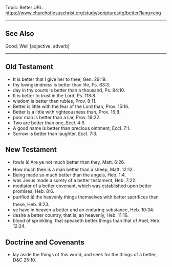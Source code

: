 Topic: Better
URL: https://www.churchofjesuschrist.org/study/scriptures/tg/better?lang=eng

---

## See Also

Good; Well [adjective, adverb]

---

## Old Testament

- It is better that I give her to thee, Gen. 29:19.
- thy lovingkindness is better than life, Ps. 63:3.
- day in thy courts is better than a thousand, Ps. 84:10.
- It is better to trust in the Lord, Ps. 118:8.
- wisdom is better than rubies, Prov. 8:11.
- Better is little with the fear of the Lord than, Prov. 15:16.
- Better is a little with righteousness than, Prov. 16:8.
- poor man is better than a liar, Prov. 19:22.
- Two are better than one, Eccl. 4:9.
- A good name is better than precious ointment, Eccl. 7:1.
- Sorrow is better than laughter, Eccl. 7:3.

## New Testament

- fowls â¦ Are ye not much better than they, Matt. 6:26.
- How much then is a man better than a sheep, Matt. 12:12.
- Being made so much better than the angels, Heb. 1:4.
- was Jesus made a surety of a better testament, Heb. 7:22.
- mediator of a better covenant, which was established upon better promises, Heb. 8:6.
- purified â¦ the heavenly things themselves with better sacrifices than these, Heb. 9:23.
- ye have in heaven a better and an enduring substance, Heb. 10:34.
- desire a better country, that is, an heavenly, Heb. 11:16.
- blood of sprinkling, that speaketh better things than that of Abel, Heb. 12:24.

## Doctrine and Covenants

- lay aside the things of this world, and seek for the things of a better, D&C 25:10.

